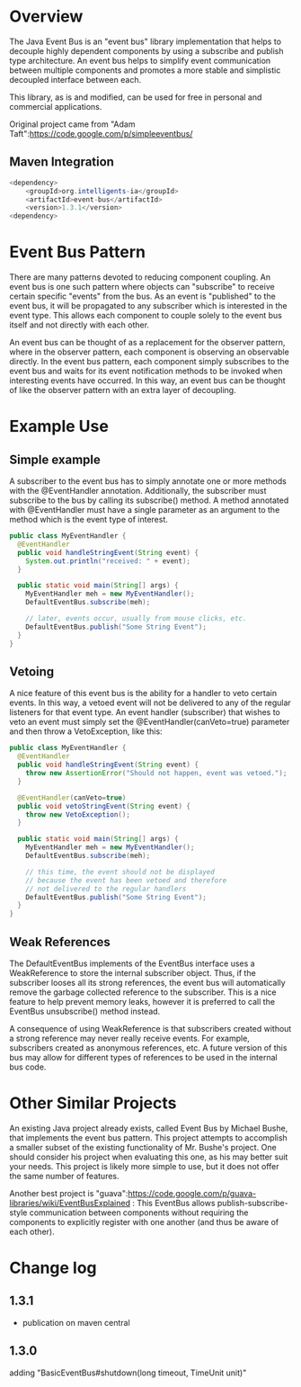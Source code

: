 Overview
========


The Java Event Bus is an "event bus" library implementation that helps to decouple highly dependent components by using a subscribe and publish type architecture. An event bus helps to simplify event communication between multiple components and promotes a more stable and simplistic decoupled interface between each.

This library, as is and modified, can be used for free in personal and commercial applications.

Original project came from "Adam Taft":https://code.google.com/p/simpleeventbus/


Maven Integration
----------------

``` java
<dependency>
	<groupId>org.intelligents-ia</groupId>
	<artifactId>event-bus</artifactId>
	<version>1.3.1</version>
<dependency>
```


Event Bus Pattern
=================

There are many patterns devoted to reducing component coupling. An event bus is one such pattern where objects can "subscribe" to receive certain specific "events" from the bus. As an event is "published" to the event bus, it will be propagated to any subscriber which is interested in the event type. This allows each component to couple solely to the event bus itself and not directly with each other.

An event bus can be thought of as a replacement for the observer pattern, where in the observer pattern, each component is observing an observable directly. In the event bus pattern, each component simply subscribes to the event bus and waits for its event notification methods to be invoked when interesting events have occurred. In this way, an event bus can be thought of like the observer pattern with an extra layer of decoupling.


Example Use
============

Simple example
---------------

A subscriber to the event bus has to simply annotate one or more methods with the @EventHandler annotation. Additionally, the subscriber must subscribe to the bus by calling its subscribe() method. A method annotated with @EventHandler must have a single parameter as an argument to the method which is the event type of interest.

``` java
public class MyEventHandler {
  @EventHandler
  public void handleStringEvent(String event) {
    System.out.println("received: " + event);
  }

  public static void main(String[] args) {
    MyEventHandler meh = new MyEventHandler();
    DefaultEventBus.subscribe(meh);

    // later, events occur, usually from mouse clicks, etc.
    DefaultEventBus.publish("Some String Event");
  }
}
```


Vetoing
-------

A nice feature of this event bus is the ability for a handler to veto certain events. In this way, a vetoed event will not be delivered to any of the regular listeners for that event type. An event handler (subscriber) that wishes to veto an event must simply set the @EventHandler(canVeto=true) parameter and then throw a VetoException, like this:

``` java
public class MyEventHandler {
  @EventHandler
  public void handleStringEvent(String event) {
    throw new AssertionError("Should not happen, event was vetoed.");
  }

  @EventHandler(canVeto=true)
  public void vetoStringEvent(String event) {
    throw new VetoException();
  }

  public static void main(String[] args) {
    MyEventHandler meh = new MyEventHandler();
    DefaultEventBus.subscribe(meh);

    // this time, the event should not be displayed
    // because the event has been vetoed and therefore
    // not delivered to the regular handlers
    DefaultEventBus.publish("Some String Event");
  }
}
```


Weak References
---------------

The DefaultEventBus implements of the EventBus interface uses a WeakReference to store the internal subscriber object. Thus, if the subscriber looses all its strong references, the event bus will automatically remove the garbage collected reference to the subscriber. This is a nice feature to help prevent memory leaks, however it is preferred to call the EventBus unsubscribe() method instead.

A consequence of using WeakReference is that subscribers created without a strong reference may never really receive events. For example, subscribers created as anonymous references, etc.
A future version of this bus may allow for different types of references to be used in the internal bus code.


Other Similar Projects
======================


An existing Java project already exists, called Event Bus by Michael Bushe, that implements the event bus pattern. This project attempts to accomplish a smaller subset of the existing functionality of Mr. Bushe's project. One should consider his project when evaluating this one, as his may better suit your needs. This project is likely more simple to use, but it does not offer the same number of features.

Another best project is "guava":https://code.google.com/p/guava-libraries/wiki/EventBusExplained :
This EventBus allows publish-subscribe-style communication between components without requiring the components to explicitly register with one another (and thus be aware of each other).




Change log
==========

1.3.1
-----

* publication on maven central

1.3.0
-----

adding "BasicEventBus#shutdown(long timeout, TimeUnit unit)"
